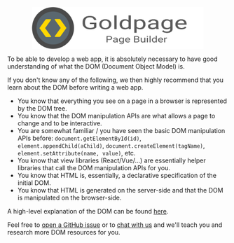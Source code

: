 <!---






    WARNING, READ THIS.
    This is a computed file. Do not edit.
    Instead, edit `/docs/dom.template.md` and run `npm run docs` (or `yarn docs`).












    WARNING, READ THIS.
    This is a computed file. Do not edit.
    Instead, edit `/docs/dom.template.md` and run `npm run docs` (or `yarn docs`).












    WARNING, READ THIS.
    This is a computed file. Do not edit.
    Instead, edit `/docs/dom.template.md` and run `npm run docs` (or `yarn docs`).












    WARNING, READ THIS.
    This is a computed file. Do not edit.
    Instead, edit `/docs/dom.template.md` and run `npm run docs` (or `yarn docs`).












    WARNING, READ THIS.
    This is a computed file. Do not edit.
    Instead, edit `/docs/dom.template.md` and run `npm run docs` (or `yarn docs`).






-->
<p align="center">
  <a href="/../../#readme">
    <img align="center" src="/docs/assets/logo-with-text.svg" height=96 style="max-width:100%;" alt="Goldpage"/>
  </a>
</p>

To be able to develop a web app,
it is absolutely necessary to have good understanding of what the DOM (Document Object Model) is.

If you don't know any of the following,
we then highly recommend that you learn about the DOM before writing a web app.
- You know that everything you see on a page in a browser is represented by the DOM tree.
- You know that the DOM manipulation APIs are what allows a page to change and to be interactive.
- You are somewhat familiar / you have seen the basic DOM manipulation APIs before: `document.getElementById(id)`, `element.appendChild(aChild)`, `document.createElement(tagName)`, `element.setAttribute(name, value)`, etc.
- You know that view libraries (React/Vue/...) are essentially helper libraries that call the DOM manipulation APIs for you.
- You know that HTML is, essentially, a declarative specification of the initial DOM.
- You know that HTML is generated on the server-side and that the DOM is manipulated on the browser-side.

A high-level explanation of the DOM can be found [here](https://css-tricks.com/dom/).

Feel free to [open a GitHub issue](https://github.com/reframejs/goldpage/issues/new)
or to [chat with us](https://discord.gg/kqXf65G) and we'll teach you and research more DOM resources for you.


<!---






    WARNING, READ THIS.
    This is a computed file. Do not edit.
    Instead, edit `/docs/dom.template.md` and run `npm run docs` (or `yarn docs`).












    WARNING, READ THIS.
    This is a computed file. Do not edit.
    Instead, edit `/docs/dom.template.md` and run `npm run docs` (or `yarn docs`).












    WARNING, READ THIS.
    This is a computed file. Do not edit.
    Instead, edit `/docs/dom.template.md` and run `npm run docs` (or `yarn docs`).












    WARNING, READ THIS.
    This is a computed file. Do not edit.
    Instead, edit `/docs/dom.template.md` and run `npm run docs` (or `yarn docs`).












    WARNING, READ THIS.
    This is a computed file. Do not edit.
    Instead, edit `/docs/dom.template.md` and run `npm run docs` (or `yarn docs`).






-->

